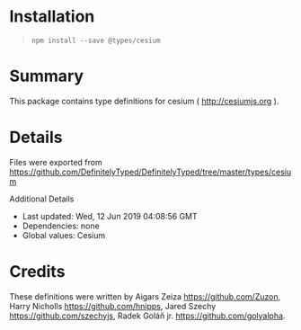 # Installation
> `npm install --save @types/cesium`

# Summary
This package contains type definitions for cesium ( http://cesiumjs.org ).

# Details
Files were exported from https://github.com/DefinitelyTyped/DefinitelyTyped/tree/master/types/cesium

Additional Details
 * Last updated: Wed, 12 Jun 2019 04:08:56 GMT
 * Dependencies: none
 * Global values: Cesium

# Credits
These definitions were written by Aigars Zeiza <https://github.com/Zuzon>, Harry Nicholls <https://github.com/hnipps>, Jared Szechy <https://github.com/szechyjs>, Radek Goláň jr. <https://github.com/golyalpha>.
